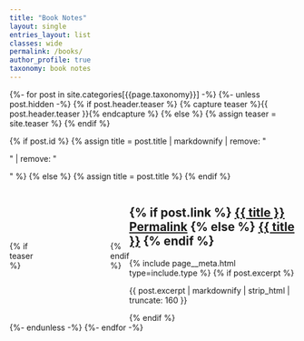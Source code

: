 ```yaml
---
title: "Book Notes"
layout: single
entries_layout: list
classes: wide
permalink: /books/
author_profile: true
taxonomy: book notes
---
```

<style type="text/css" media="screen">
        .gr_grid_container {
          /* customize grid container div here. eg: width: 500px; */
        }
        .archive__item-teaser {
            flex: 0 0 20%;
            padding-top: 4%;
            padding-bottom: 4%;
            padding-right: 7%;
        }
        .archive__item {
          display: flex;
          align-items: center;
        }
      </style>
{%- for post in site.categories[{{page.taxonomy}}] -%}
{%- unless post.hidden -%}
{% if post.header.teaser %}
{% capture teaser %}{{ post.header.teaser }}{% endcapture %}
{% else %}
{% assign teaser = site.teaser %}
{% endif %}

{% if post.id %}
{% assign title = post.title | markdownify | remove: "<p>" | remove: "</p>" %}
{% else %}
{% assign title = post.title %}
{% endif %}

<div class="{{ include.type | default: 'list' }}__item">
  <article class="archive__item" itemscope itemtype="https://schema.org/CreativeWork">
    {% if teaser %}
    <div class="archive__item-teaser">
      <img src="{{ teaser | relative_url }}" alt="">
    </div>
    {% endif %}
    <div class="archive__item-text-right">
    <h2 class="archive__item-title no_toc" itemprop="headline">
      {% if post.link %}
      <a href="{{ post.link }}">{{ title }}</a> <a href="{{ post.url | relative_url }}" rel="permalink"><i
          class="fas fa-link" aria-hidden="true" title="permalink"></i><span class="sr-only">Permalink</span></a>
      {% else %}
      <a href="{{ post.url | relative_url }}" rel="permalink">{{ title }}</a>
      {% endif %}
    </h2>
    {% include page__meta.html type=include.type %}
    {% if post.excerpt %}<p class="archive__item-excerpt" itemprop="description">
      {{ post.excerpt | markdownify | strip_html | truncate: 160 }}</p>{% endif %}
  </div>
  </article>
</div>
{%- endunless -%}
{%- endfor -%}